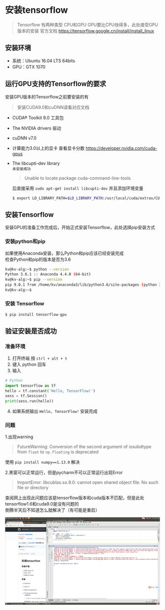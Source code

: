 # 安装tensorflow

> Tensorflow 有两种类型 CPU和GPU
> GPU要比CPU快得多，此处接受GPU版本的安装
> 官方文档 https://tensorflow.google.cn/install/install_linux

## 安装环境

- 系统：Ubuntu 16.04 LTS 64bits
- GPU：GTX 1070

## 运行GPU支持的Tensorflow的要求

安装GPU版本的Tensorflow之前要安装的有

> 安装CUDA9.0和cuDNN请看对应文档

- CUDA® Toolkit 9.0   工具包
- The NVIDIA drivers  驱动
- cuDNN v7.0
- 计算能力3.0以上的显卡 查看显卡分数 https://developer.nvidia.com/cuda-gpus
- The libcupti-dev library\
  `未安装成功`
  > Unable to locate package cuda-command-line-tools
  
  后直接采用 `sudo apt-get install libcupti-dev` 并且添加环境变量
  ```bash
  $ export LD_LIBRARY_PATH=$LD_LIBRARY_PATH:/usr/local/cuda/extras/CUPTI/lib64
  ```

## 安装Tensorflow

安装GPU的准备工作完成后，开始正式安装Tensorflow，此处选择pip安装方式

### 安装python和pip

如果使用Anaconda安装，那么Python和pip应该已经安装完成 \
检查Python和pip的版本是否为3.6

``` bash
kv@kv-alg:~$ python --version
Python 3.6.1 :: Anaconda 4.4.0 (64-bit)
kv@kv-alg:~$ pip --version
pip 9.0.1 from /home/kv/anaconda3/lib/python3.6/site-packages (python 3.6)
kv@kv-alg:~$
```

### 安装 Tensorflow

```bash
$ pip install tensorflow-gpu
```

## 验证安装是否成功

### 准备环境

1. 打开终端  按 `ctrl + alt + t`
2. 键入 python 回车
3. 输入
``` python
# Python
import tensorflow as tf
hello = tf.constant('Hello, TensorFlow!')
sess = tf.Session()
print(sess.run(hello))
```
4. 如果系统输出 `Hello, TensorFlow!` 安装完成

### 问题

1.出现warning

> FutureWarning: Conversion of the second argument of issubdtype from `float` to `np.floating` is deprecated

使用 `pip install numpy==1.13.0` 解决

2.黑窗可以正常运行，但是pycharm不可以正常运行出现Error

> ImportError: libcublas.so.9.0: cannot open shared object file: No such file or directory 

查阅网上出现此问题应该是tensorflow版本和cuda版本不匹配，但是此处tensorflow1.6和cuda9.0是没有问题的 \
倒腾半天后不知道怎么就解决了（有可能是重启）


![installation success](./img/tensorflow.png)


